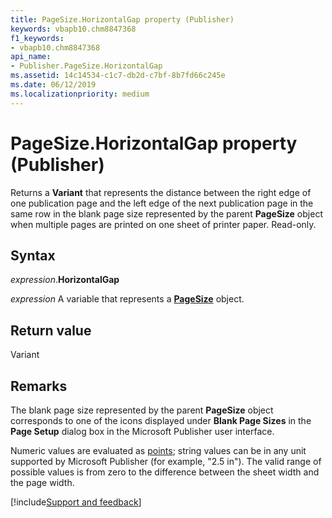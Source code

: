 ```yaml
---
title: PageSize.HorizontalGap property (Publisher)
keywords: vbapb10.chm8847368
f1_keywords:
- vbapb10.chm8847368
api_name:
- Publisher.PageSize.HorizontalGap
ms.assetid: 14c14534-c1c7-db2d-c7bf-8b7fd66c245e
ms.date: 06/12/2019
ms.localizationpriority: medium
---
```



# PageSize.HorizontalGap property (Publisher)

Returns a **Variant** that represents the distance between the right edge of one publication page and the left edge of the next publication page in the same row in the blank page size represented by the parent **PageSize** object when multiple pages are printed on one sheet of printer paper. Read-only.


## Syntax

_expression_.**HorizontalGap**

_expression_ A variable that represents a **[PageSize](Publisher.PageSize.md)** object.


## Return value

Variant


## Remarks

The blank page size represented by the parent **PageSize** object corresponds to one of the icons displayed under **Blank Page Sizes** in the **Page Setup** dialog box in the Microsoft Publisher user interface.

Numeric values are evaluated as [points](../language/glossary/vbe-glossary.md#point); string values can be in any unit supported by Microsoft Publisher (for example, "2.5 in"). The valid range of possible values is from zero to the difference between the sheet width and the page width.

[!include[Support and feedback](~/includes/feedback-boilerplate.md)]